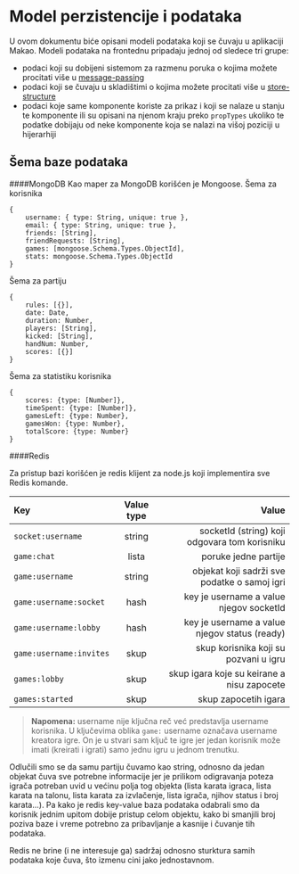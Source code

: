 Model perzistencije i podataka
==========================

U ovom dokumentu biće opisani modeli podataka koji se čuvaju u aplikaciji Makao.
Modeli podataka na frontednu pripadaju jednoj od sledece tri grupe:
 - podaci koji su dobijeni sistemom za razmenu poruka o kojima možete procitati više u [message-passing](message-passing.md)
 - podaci koji se čuvaju u skladištimi o kojima možete procitati više u [store-structure](store-structure.md)
 - podaci koje same komponente koriste za prikaz i koji se nalaze u stanju te komponente ili su opisani na njenom kraju preko `propTypes` ukoliko te podatke dobijaju od neke komponente koja se nalazi na višoj poziciji u hijerarhiji

Šema baze podataka
--------------------------
####MongoDB
Kao maper za MongoDB korišćen je Mongoose. 
Šema za korisnika
```    
{
    username: { type: String, unique: true },
    email: { type: String, unique: true },
    friends: [String],
    friendRequests: [String],
    games: [mongoose.Schema.Types.ObjectId],
    stats: mongoose.Schema.Types.ObjectId
}
```
Šema za partiju
```
{
    rules: [{}],
    date: Date,
    duration: Number,
    players: [String],
    kicked: [String],
    handNum: Number,
    scores: [{}]
}
```
Šema za statistiku korisnika
```
{
    scores: {type: [Number]},
    timeSpent: {type: [Number]},
    gamesLeft: {type: Number},
    gamesWon: {type: Number},
    totalScore: {type: Number}
}
```

####Redis

Za pristup bazi korišćen je redis klijent za node.js koji implementira sve Redis komande.

| Key							| Value type | Value |
| :------- 						| :----: | ---: |
| `socket:username` | string|  socketId (string) koji odgovara tom korisniku   |
| `game:chat`| lista | poruke jedne partije |
| `game:username`| string   |  objekat koji sadrži sve podatke o samoj igri  |
| `game:username:socket` | hash| key je username a value njegov socketId |
| `game:username:lobby` | hash | key je username a value njegov status (ready)|
| `game:username:invites` | skup | skup korisnika koji su pozvani u igru|
| `games:lobby` | skup | skup igara koje su keirane a nisu zapocete|
| `games:started` | skup | skup zapocetih igara|

> **Napomena:** username nije ključna reč već predstavlja username korisnika. U ključevima oblika `game:` username označava username kreatora igre. On je u stvari sam ključ te igre jer jedan korisnik može imati (kreirati i igrati) samo jednu igru u jednom trenutku.

Odlučili smo se da samu partiju čuvamo kao string, odnosno da jedan objekat čuva sve potrebne informacije jer je prilikom odigravanja poteza igrača potreban uvid u većinu polja tog objekta (lista karata igraca, lista karata na talonu, lista karata za izvlačenje, lista igrača, njihov status i broj karata...). Pa kako je redis key-value baza podataka odabrali smo da korisnik jednim upitom dobije pristup celom objektu, kako bi smanjili broj poziva baze i vreme potrebno za pribavljanje a kasnije i čuvanje tih podataka.

Redis ne brine (i ne interesuje ga) sadržaj odnosno sturktura samih podataka koje čuva, što izmenu cini jako jednostavnom. 
